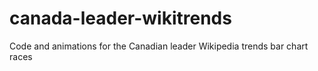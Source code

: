 # canada-leader-wikitrends
 Code and animations for the Canadian leader Wikipedia trends bar chart races 
